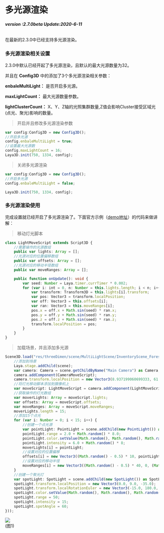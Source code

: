 # 多光源渲染

###### **version :2.7.0beta   Update:2020-6-11**

在最新的2.3.0中已经支持多光源渲染。	

### 多光源渲染相关设置

 2.3.0中默认已经开起了多光源渲染，且默认的最大光源数量为32。

并且在 **Config3D** 中的添加了3个多光源渲染相关参数：

 **enbaleMultiLight：** 是否开启多光源。

 **maxLightCount：** 最大光源数量参数。

 **lightClusterCount：** X、Y、Z轴的光照集群数量,Z值会影响Cluster接受区域光(点光、聚光)影响的数量。

> 开启并且修改多光源渲染参数

```typescript
var config:Config3D = new Config3D();
//开启多光源
config.enbaleMultiLight = true;
//设置最大光源数
config.maxLightCount = 16;
Laya3D.init(750, 1334, config);
```

> 关闭多光源渲染

```typescript
var config:Config3D = new Config3D();
//开启多光源
config.enbaleMultiLight = false;

Laya3D.init(750, 1334, config);
```

### 多光源渲染使用

完成设置就已经开启了多光源渲染了。下面官方示例（[demo地址](http://layaair2.ldc2.layabox.com/demo2/?language=ch&category=3d&group=Lighting&name=MultiLight)）的代码来做讲解：

> 移动灯光脚本

```typescript
class LightMoveScript extends Script3D {
    //需要操作的光源数组
	public var lights: Array = [];
	//光源对应的位置偏移数组
	public var offsets: Array = [];
	//光源对应的移动半径数组
	public var moveRanges: Array = [];

	public function onUpdate(): void {
		var seed: Number = Laya.timer.currTimer * 0.002;
		for (var i: int = 0, n: Number = this.lights.length; i < n; i++) {
			var transform: Transform3D = this.lights[i].transform;
			var pos: Vector3 = transform.localPosition;
			var off: Vector3 = this.offsets[i];
			var ran: Vector3 = this.moveRanges[i];
			pos.x = off.x + Math.sin(seed) * ran.x;
			pos.y = off.y + Math.sin(seed) * ran.y;
			pos.z = off.z + Math.sin(seed) * ran.z;
			transform.localPosition = pos;
		}
	}
}
```

> 加载场景，并且添加多光源

```typescript
Scene3D.load("res/threeDimen/scene/MultiLightScene/InventoryScene_Forest.ls", Handler.create(this, function (scene: Scene3D): void {
    //添加到场景
    Laya.stage.addChild(scene);
    var camera: Camera = scene.getChildByName("Main Camera") as Camera;
    camera.addComponent(CameraMoveScript);
    camera.transform.localPosition = new Vector3(8.937199060699333, 61.364798067809126, -66.77836086472654);
	//将灯光移动脚本添加到摄像机上
    var moveScript: LightMoveScript = camera.addComponent(LightMoveScript) as LightMoveScript;
    //获取操作的灯光数组
    var moverLights: Array = moveScript.lights;
    var offsets: Array = moveScript.offsets;
    var moveRanges: Array = moveScript.moveRanges;
    moverLights.length = 15;
    //添加15个点光
    for (var i: Number = 0; i < 15; i++) {
        //创建一个点光源
        var pointLight: PointLight = scene.addChild(new PointLight()) as PointLight;
        pointLight.range = 2.0 + Math.random() * 8.0;
        pointLight.color.setValue(Math.random(), Math.random(), Math.random());
        pointLight.intensity = 6.0 + Math.random() * 8;
        moverLights[i] = pointLight;
        //设置对应的位置偏移
        offsets[i] = new Vector3((Math.random() - 0.5) * 10, pointLight.range * 0.75, (Math.random() - 0.5) * 10);
        //设置对应的移动半径
        moveRanges[i] = new Vector3((Math.random() - 0.5) * 40, 0, (Math.random() - 0.5) * 40);
    }
	//创建一个聚光灯
    var spotLight: SpotLight = scene.addChild(new SpotLight()) as SpotLight;
    spotLight.transform.localPosition = new Vector3(0.0, 9.0, -35.0);
    spotLight.transform.localRotationEuler = new Vector3(-15.0, 180.0, 0.0);
    spotLight.color.setValue(Math.random(), Math.random(), Math.random());
    spotLight.range = 50;
    spotLight.intensity = 15;
    spotLight.spotAngle = 60;
}));
```

![](img/1.gif)<br>(图1)